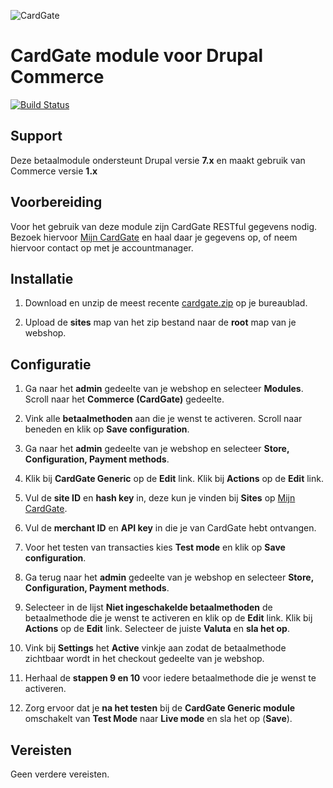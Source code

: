 ![CardGate](https://cdn.curopayments.net/thumb/200/logos/cardgate.png)

# CardGate module voor Drupal Commerce

[![Build Status](https://travis-ci.org/cardgate/drupal-commerce.svg?branch=master)](https://travis-ci.org/cardgate/drupal-commerce)

## Support

Deze betaalmodule ondersteunt Drupal versie **7.x** en maakt gebruik van Commerce versie **1.x**

## Voorbereiding

Voor het gebruik van deze module zijn CardGate RESTful gegevens nodig.
Bezoek hiervoor [Mijn CardGate](https://my.cardgate.com/) en haal daar je gegevens op,
of neem hiervoor contact op met je accountmanager.

## Installatie

1. Download en unzip de meest recente [cardgate.zip](https://github.com/cardgate/drupal-commerce/releases) op je bureaublad.

2. Upload de **sites** map van het zip bestand naar de **root** map van je webshop.


## Configuratie

1. Ga naar het **admin** gedeelte van je webshop en selecteer **Modules**.
   Scroll naar het **Commerce (CardGate)** gedeelte.

2. Vink alle **betaalmethoden** aan die je wenst te activeren.
   Scroll naar beneden en klik op **Save configuration**.

3. Ga naar het **admin** gedeelte van je webshop en selecteer **Store, Configuration, Payment methods**.

4. Klik bij **CardGate Generic** op de **Edit** link.
   Klik bij **Actions** op de **Edit** link.

5. Vul de **site ID** en **hash key** in, deze kun je vinden bij **Sites** op [Mijn CardGate](https://my.cardgate.com/).

6. Vul de **merchant ID** en **API key** in die je van CardGate hebt ontvangen.

7. Voor het testen van transacties kies **Test mode** en klik op **Save configuration**.

8. Ga terug naar het **admin** gedeelte van je webshop en selecteer **Store, Configuration, Payment methods**.

9. Selecteer in de lijst **Niet ingeschakelde betaalmethoden** de betaalmethode die je wenst te activeren en klik op de **Edit** link.
    Klik bij **Actions** op de **Edit** link.
    Selecteer de juiste **Valuta** en **sla het op**.

10. Vink bij **Settings** het **Active** vinkje aan zodat de betaalmethode zichtbaar wordt in het checkout gedeelte van je webshop.

11. Herhaal de **stappen 9 en 10** voor iedere betaalmethode die je wenst te activeren.

12. Zorg ervoor dat je **na het testen** bij de **CardGate Generic module** omschakelt van **Test Mode** naar **Live mode** en sla het op (**Save**).

## Vereisten

Geen verdere vereisten.
